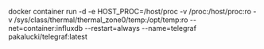 docker container run -d -e HOST_PROC=/host/proc -v /proc:/host/proc:ro -v /sys/class/thermal/thermal_zone0/temp:/opt/temp:ro --net=container:influxdb --restart=always --name=telegraf pakalucki/telegraf:latest